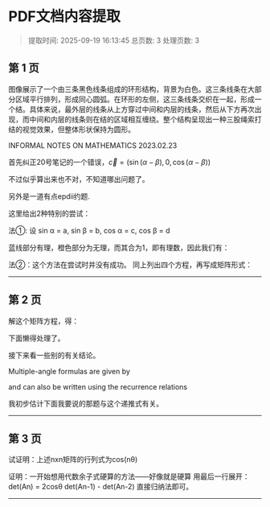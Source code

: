 # PDF文档内容提取
> 提取时间: 2025-09-19 16:13:45
> 总页数: 3
> 处理页数: 3

## 第 1 页

图像展示了一个由三条黑色线条组成的环形结构，背景为白色。这三条线条在大部分区域平行排列，形成同心圆弧。在环形的左侧，这三条线条交织在一起，形成一个结。具体来说，最外层的线条从上方穿过中间和内层的线条，然后从下方再次出现，而中间和内层的线条则在结的区域相互缠绕。整个结构呈现出一种三股绳索打结的视觉效果，但整体形状保持为圆形。

INFORMAL NOTES ON
MATHEMATICS
2023.02.23

首先纠正20号笔记的一个错误，$\vec{c} = (\sin(\alpha-\beta), 0, \cos(\alpha-\beta))$

不过似乎算出来也不对，不知道哪出问题了。

另外是一道有点epdii约题.

这里给出2种特别的尝试：

法①: 设 sin α = a, sin β = b, cos α = c, cos β = d

蓝线部分有理，橙色部分为无理，而其合为1，即有理数，因此我们有：

法②：这个方法在尝试时并没有成功。
同上列出四个方程，再写成矩阵形式：

---

## 第 2 页

解这个矩阵方程，得：

下面懒得处理了。

接下来看一些别的有关结论。

Multiple-angle formulas are given by

and can also be written using the recurrence relations

我初步估计下面我要说的那题与这个递推式有关。

---

## 第 3 页

试证明：上述nxn矩阵的行列式为cos(nθ)

证明：一开始想用代数余子式硬算的方法——好像就是硬算
用最后一行展开：
det(An) = 2cosθ det(An-1) - det(An-2)
直接归纳法即可。

---

